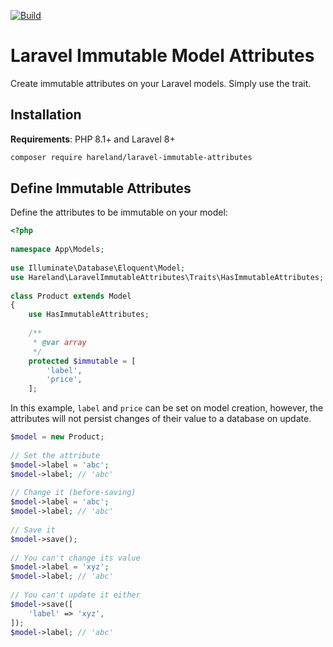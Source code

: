 [![Build](https://github.com/hareland/laravel-immutable-attributes/actions/workflows/pest.yml/badge.svg)](https://github.com/hareland/laravel-immutable-attributes/actions/workflows/pest.yml)

# Laravel Immutable Model Attributes

Create immutable attributes on your Laravel models. Simply use the trait.

## Installation

**Requirements**: PHP 8.1+ and Laravel 8+

```bash
composer require hareland/laravel-immutable-attributes
```


## Define Immutable Attributes

Define the attributes to be immutable on your model:

```php
<?php
 
namespace App\Models;
 
use Illuminate\Database\Eloquent\Model;
use Hareland\LaravelImmutableAttributes\Traits\HasImmutableAttributes;
 
class Product extends Model
{
    use HasImmutableAttributes;
    
    /**
     * @var array
     */
    protected $immutable = [
        'label',
        'price',
    ];
```

In this example, `label` and `price` can be set on model creation, however, the attributes will not persist changes of their value to a database on update.

```php
$model = new Product;
 
// Set the attribute 
$model->label = 'abc';
$model->label; // 'abc'
 
// Change it (before-saving)
$model->label = 'abc';
$model->label; // 'abc'
 
// Save it
$model->save();
 
// You can't change its value
$model->label = 'xyz';
$model->label; // 'abc'
 
// You can't update it either
$model->save([
    'label' => 'xyz',
]);
$model->label; // 'abc'
```
